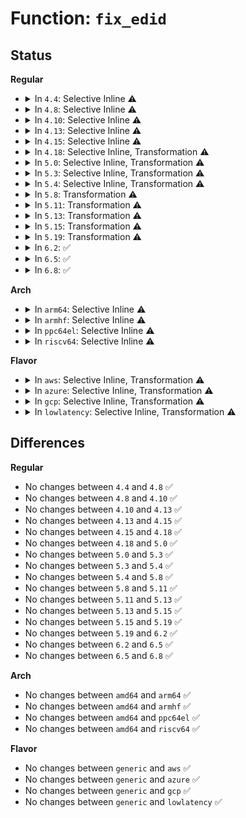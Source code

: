 # Function: <code>fix_edid</code>

## Status
<b>Regular</b>
<ul>
<li>
<details>
<summary>In <code>4.4</code>: Selective Inline ⚠️</summary>

```c
void fix_edid(unsigned char *edid, int fix);
```

**Collision:** Unique Static

**Inline:** Selective

**Transformation:** False

**Instances:**

```
In drivers/video/fbdev/core/fbmon.c (ffffffff8146eae0)
Location: drivers/video/fbdev/core/fbmon.c:207
Inline: True
Direct callers:
  - drivers/video/fbdev/core/fbmon.c:edid_checksum
  - drivers/video/fbdev/core/fbmon.c:edid_check_header
```
**Symbols:**

```
ffffffff8146eae0-ffffffff8146ebf1: fix_edid (STB_LOCAL)
```
</details>
</li>
<li>
<details>
<summary>In <code>4.8</code>: Selective Inline ⚠️</summary>

```c
void fix_edid(unsigned char *edid, int fix);
```

**Collision:** Unique Static

**Inline:** Selective

**Transformation:** False

**Instances:**

```
In drivers/video/fbdev/core/fbmon.c (ffffffff814bce40)
Location: drivers/video/fbdev/core/fbmon.c:207
Inline: True
Direct callers:
  - drivers/video/fbdev/core/fbmon.c:edid_check_header
  - drivers/video/fbdev/core/fbmon.c:edid_checksum
```
**Symbols:**

```
ffffffff814bce40-ffffffff814bcf51: fix_edid (STB_LOCAL)
```
</details>
</li>
<li>
<details>
<summary>In <code>4.10</code>: Selective Inline ⚠️</summary>

```c
void fix_edid(unsigned char *edid, int fix);
```

**Collision:** Unique Static

**Inline:** Selective

**Transformation:** False

**Instances:**

```
In drivers/video/fbdev/core/fbmon.c (ffffffff814dee40)
Location: drivers/video/fbdev/core/fbmon.c:207
Inline: True
Direct callers:
  - drivers/video/fbdev/core/fbmon.c:edid_check_header
  - drivers/video/fbdev/core/fbmon.c:edid_checksum
```
**Symbols:**

```
ffffffff814dee40-ffffffff814def51: fix_edid (STB_LOCAL)
```
</details>
</li>
<li>
<details>
<summary>In <code>4.13</code>: Selective Inline ⚠️</summary>

```c
void fix_edid(unsigned char *edid, int fix);
```

**Collision:** Unique Static

**Inline:** Selective

**Transformation:** False

**Instances:**

```
In drivers/video/fbdev/core/fbmon.c (ffffffff814eab10)
Location: drivers/video/fbdev/core/fbmon.c:207
Inline: True
Direct callers:
  - drivers/video/fbdev/core/fbmon.c:edid_check_header
  - drivers/video/fbdev/core/fbmon.c:edid_checksum
```
**Symbols:**

```
ffffffff814eab10-ffffffff814eabe7: fix_edid (STB_LOCAL)
```
</details>
</li>
<li>
<details>
<summary>In <code>4.15</code>: Selective Inline ⚠️</summary>

```c
void fix_edid(unsigned char *edid, int fix);
```

**Collision:** Unique Static

**Inline:** Selective

**Transformation:** False

**Instances:**

```
In drivers/video/fbdev/core/fbmon.c (ffffffff8151f690)
Location: drivers/video/fbdev/core/fbmon.c:207
Inline: True
Direct callers:
  - drivers/video/fbdev/core/fbmon.c:edid_check_header
  - drivers/video/fbdev/core/fbmon.c:edid_checksum
```
**Symbols:**

```
ffffffff8151f690-ffffffff8151f767: fix_edid (STB_LOCAL)
```
</details>
</li>
<li>
<details>
<summary>In <code>4.18</code>: Selective Inline, Transformation ⚠️</summary>

```c
void fix_edid(unsigned char *edid, int fix);
```

**Collision:** Unique Static

**Inline:** Selective

**Transformation:** True

**Instances:**

```
In drivers/video/fbdev/core/fbmon.c (0)
Location: drivers/video/fbdev/core/fbmon.c:207
Inline: True
Direct callers:
  - drivers/video/fbdev/core/fbmon.c:edid_check_header
  - drivers/video/fbdev/core/fbmon.c:edid_checksum
```
**Symbols:**

```
ffffffff81555430-ffffffff8155545b: fix_edid (STB_LOCAL)
ffffffff8155703c-ffffffff815570f3: fix_edid.cold.5 (STB_LOCAL)
```
</details>
</li>
<li>
<details>
<summary>In <code>5.0</code>: Selective Inline, Transformation ⚠️</summary>

```c
void fix_edid(unsigned char *edid, int fix);
```

**Collision:** Unique Static

**Inline:** Selective

**Transformation:** True

**Instances:**

```
In drivers/video/fbdev/core/fbmon.c (ffffffff8156ea00)
Location: drivers/video/fbdev/core/fbmon.c:207
Inline: True
Direct callers:
  - drivers/video/fbdev/core/fbmon.c:edid_check_header
  - drivers/video/fbdev/core/fbmon.c:edid_checksum
```
**Symbols:**

```
ffffffff8156d2e0-ffffffff8156d30b: fix_edid (STB_LOCAL)
ffffffff8156e9cc-ffffffff8156ea83: fix_edid.cold.4 (STB_LOCAL)
```
</details>
</li>
<li>
<details>
<summary>In <code>5.3</code>: Selective Inline, Transformation ⚠️</summary>

```c
void fix_edid(unsigned char *edid, int fix);
```

**Collision:** Unique Static

**Inline:** Selective

**Transformation:** True

**Instances:**

```
In drivers/video/fbdev/core/fbmon.c (ffffffff8159ef0b)
Location: drivers/video/fbdev/core/fbmon.c:207
Inline: True
Direct callers:
  - drivers/video/fbdev/core/fbmon.c:edid_check_header
  - drivers/video/fbdev/core/fbmon.c:edid_checksum
```
**Symbols:**

```
ffffffff8159deb0-ffffffff8159dede: fix_edid (STB_LOCAL)
ffffffff8159ef0b-ffffffff8159efc5: fix_edid.cold (STB_LOCAL)
```
</details>
</li>
<li>
<details>
<summary>In <code>5.4</code>: Selective Inline, Transformation ⚠️</summary>

```c
void fix_edid(unsigned char *edid, int fix);
```

**Collision:** Unique Static

**Inline:** Selective

**Transformation:** True

**Instances:**

```
In drivers/video/fbdev/core/fbmon.c (ffffffff815bfdc9)
Location: drivers/video/fbdev/core/fbmon.c:207
Inline: True
Direct callers:
  - drivers/video/fbdev/core/fbmon.c:edid_check_header
  - drivers/video/fbdev/core/fbmon.c:edid_checksum
```
**Symbols:**

```
ffffffff815bf050-ffffffff815bf07e: fix_edid (STB_LOCAL)
ffffffff815bfdc9-ffffffff815bfe83: fix_edid.cold (STB_LOCAL)
```
</details>
</li>
<li>
<details>
<summary>In <code>5.8</code>: Transformation ⚠️</summary>

```c
void fix_edid(unsigned char *edid, int fix);
```

**Collision:** Unique Static

**Inline:** No

**Transformation:** True

**Instances:**

```
In drivers/video/fbdev/core/fbmon.c (0)
Location: drivers/video/fbdev/core/fbmon.c:207
Inline: False
Direct callers:
  - drivers/video/fbdev/core/fbmon.c:fb_create_modedb
  - drivers/video/fbdev/core/fbmon.c:edid_checksum
```
**Symbols:**

```
ffffffff81668790-ffffffff816687c6: fix_edid (STB_LOCAL)
ffffffff81669fa9-ffffffff8166a071: fix_edid.cold (STB_LOCAL)
```
</details>
</li>
<li>
<details>
<summary>In <code>5.11</code>: Transformation ⚠️</summary>

```c
void fix_edid(unsigned char *edid, int fix);
```

**Collision:** Unique Static

**Inline:** No

**Transformation:** True

**Instances:**

```
In drivers/video/fbdev/core/fbmon.c (0)
Location: drivers/video/fbdev/core/fbmon.c:207
Inline: False
Direct callers:
  - drivers/video/fbdev/core/fbmon.c:fb_create_modedb
  - drivers/video/fbdev/core/fbmon.c:edid_checksum
```
**Symbols:**

```
ffffffff816891f0-ffffffff81689226: fix_edid (STB_LOCAL)
ffffffff81bfed0b-ffffffff81bfedd3: fix_edid.cold (STB_LOCAL)
```
</details>
</li>
<li>
<details>
<summary>In <code>5.13</code>: Transformation ⚠️</summary>

```c
void fix_edid(unsigned char *edid, int fix);
```

**Collision:** Unique Static

**Inline:** No

**Transformation:** True

**Instances:**

```
In drivers/video/fbdev/core/fbmon.c (0)
Location: drivers/video/fbdev/core/fbmon.c:207
Inline: False
Direct callers:
  - drivers/video/fbdev/core/fbmon.c:fb_create_modedb
  - drivers/video/fbdev/core/fbmon.c:edid_checksum
```
**Symbols:**

```
ffffffff8166be40-ffffffff8166be76: fix_edid (STB_LOCAL)
ffffffff81bf089a-ffffffff81bf0962: fix_edid.cold (STB_LOCAL)
```
</details>
</li>
<li>
<details>
<summary>In <code>5.15</code>: Transformation ⚠️</summary>

```c
void fix_edid(unsigned char *edid, int fix);
```

**Collision:** Unique Static

**Inline:** No

**Transformation:** True

**Instances:**

```
In drivers/video/fbdev/core/fbmon.c (0)
Location: drivers/video/fbdev/core/fbmon.c:207
Inline: False
Direct callers:
  - drivers/video/fbdev/core/fbmon.c:fb_create_modedb
  - drivers/video/fbdev/core/fbmon.c:edid_checksum
```
**Symbols:**

```
ffffffff816df9c0-ffffffff816df9f6: fix_edid (STB_LOCAL)
ffffffff81cec3a3-ffffffff81cec46b: fix_edid.cold (STB_LOCAL)
```
</details>
</li>
<li>
<details>
<summary>In <code>5.19</code>: Transformation ⚠️</summary>

```c
void fix_edid(unsigned char *edid, int fix);
```

**Collision:** Unique Static

**Inline:** No

**Transformation:** True

**Instances:**

```
In drivers/video/fbdev/core/fbmon.c (0)
Location: drivers/video/fbdev/core/fbmon.c:207
Inline: False
Direct callers:
  - drivers/video/fbdev/core/fbmon.c:fb_edid_to_monspecs
  - drivers/video/fbdev/core/fbmon.c:fb_parse_edid
  - drivers/video/fbdev/core/fbmon.c:fb_create_modedb
  - drivers/video/fbdev/core/fbmon.c:edid_checksum
```
**Symbols:**

```
ffffffff81809b10-ffffffff81809b52: fix_edid (STB_LOCAL)
ffffffff81eb3969-ffffffff81eb3a36: fix_edid.cold (STB_LOCAL)
```
</details>
</li>
<li>
<details>
<summary>In <code>6.2</code>: ✅</summary>

```c
void fix_edid(unsigned char *edid, int fix);
```

**Collision:** Unique Static

**Inline:** No

**Transformation:** False

**Instances:**

```
In drivers/video/fbdev/core/fbmon.c (ffffffff81938f80)
Location: drivers/video/fbdev/core/fbmon.c:207
Inline: False
Direct callers:
  - drivers/video/fbdev/core/fbmon.c:fb_edid_to_monspecs
  - drivers/video/fbdev/core/fbmon.c:fb_parse_edid
  - drivers/video/fbdev/core/fbmon.c:fb_create_modedb
  - drivers/video/fbdev/core/fbmon.c:edid_checksum
```
**Symbols:**

```
ffffffff81938f80-ffffffff81939090: fix_edid (STB_LOCAL)
```
</details>
</li>
<li>
<details>
<summary>In <code>6.5</code>: ✅</summary>

```c
void fix_edid(unsigned char *edid, int fix);
```

**Collision:** Unique Static

**Inline:** No

**Transformation:** False

**Instances:**

```
In drivers/video/fbdev/core/fbmon.c (ffffffff8197cf90)
Location: drivers/video/fbdev/core/fbmon.c:207
Inline: False
Direct callers:
  - drivers/video/fbdev/core/fbmon.c:fb_edid_to_monspecs
  - drivers/video/fbdev/core/fbmon.c:fb_parse_edid
  - drivers/video/fbdev/core/fbmon.c:fb_create_modedb
  - drivers/video/fbdev/core/fbmon.c:edid_checksum
```
**Symbols:**

```
ffffffff8197cf90-ffffffff8197d0a4: fix_edid (STB_LOCAL)
```
</details>
</li>
<li>
<details>
<summary>In <code>6.8</code>: ✅</summary>

```c
void fix_edid(unsigned char *edid, int fix);
```

**Collision:** Unique Static

**Inline:** No

**Transformation:** False

**Instances:**

```
In drivers/video/fbdev/core/fbmon.c (ffffffff819c88c0)
Location: drivers/video/fbdev/core/fbmon.c:207
Inline: False
Direct callers:
  - drivers/video/fbdev/core/fbmon.c:fb_edid_to_monspecs
  - drivers/video/fbdev/core/fbmon.c:fb_parse_edid
  - drivers/video/fbdev/core/fbmon.c:fb_create_modedb
  - drivers/video/fbdev/core/fbmon.c:edid_checksum
```
**Symbols:**

```
ffffffff819c88c0-ffffffff819c89d4: fix_edid (STB_LOCAL)
```
</details>
</li>
</ul>
<b>Arch</b>
<ul>
<li>
<details>
<summary>In <code>arm64</code>: Selective Inline ⚠️</summary>

```c
void fix_edid(unsigned char *edid, int fix);
```

**Collision:** Unique Static

**Inline:** Selective

**Transformation:** False

**Instances:**

```
In drivers/video/fbdev/core/fbmon.c (ffff800010747980)
Location: drivers/video/fbdev/core/fbmon.c:207
Inline: True
Direct callers:
  - drivers/video/fbdev/core/fbmon.c:edid_check_header
  - drivers/video/fbdev/core/fbmon.c:edid_checksum
```
**Symbols:**

```
ffff800010747980-ffff800010747aa4: fix_edid (STB_LOCAL)
```
</details>
</li>
<li>
<details>
<summary>In <code>armhf</code>: Selective Inline ⚠️</summary>

```c
void fix_edid(unsigned char *edid, int fix);
```

**Collision:** Unique Static

**Inline:** Selective

**Transformation:** False

**Instances:**

```
In drivers/video/fbdev/core/fbmon.c (c08ca50c)
Location: drivers/video/fbdev/core/fbmon.c:207
Inline: True
Direct callers:
  - drivers/video/fbdev/core/fbmon.c:edid_check_header
  - drivers/video/fbdev/core/fbmon.c:edid_checksum
```
**Symbols:**

```
c08ca50c-c08ca658: fix_edid (STB_LOCAL)
```
</details>
</li>
<li>
<details>
<summary>In <code>ppc64el</code>: Selective Inline ⚠️</summary>

```c
void fix_edid(unsigned char *edid, int fix);
```

**Collision:** Unique Static

**Inline:** Selective

**Transformation:** False

**Instances:**

```
In drivers/video/fbdev/core/fbmon.c (c0000000008a7a90)
Location: drivers/video/fbdev/core/fbmon.c:207
Inline: True
Direct callers:
  - drivers/video/fbdev/core/fbmon.c:edid_check_header
  - drivers/video/fbdev/core/fbmon.c:edid_checksum
```
**Symbols:**

```
c0000000008a7a90-c0000000008a7c30: fix_edid (STB_LOCAL)
```
</details>
</li>
<li>
<details>
<summary>In <code>riscv64</code>: Selective Inline ⚠️</summary>

```c
void fix_edid(unsigned char *edid, int fix);
```

**Collision:** Unique Static

**Inline:** Selective

**Transformation:** False

**Instances:**

```
In drivers/video/fbdev/core/fbmon.c (ffffffe0004f6216)
Location: drivers/video/fbdev/core/fbmon.c:207
Inline: True
Direct callers:
  - drivers/video/fbdev/core/fbmon.c:edid_check_header
  - drivers/video/fbdev/core/fbmon.c:edid_checksum
```
**Symbols:**

```
ffffffe0004f6216-ffffffe0004f63a8: fix_edid (STB_LOCAL)
```
</details>
</li>
</ul>
<b>Flavor</b>
<ul>
<li>
<details>
<summary>In <code>aws</code>: Selective Inline, Transformation ⚠️</summary>

```c
void fix_edid(unsigned char *edid, int fix);
```

**Collision:** Unique Static

**Inline:** Selective

**Transformation:** True

**Instances:**

```
In drivers/video/fbdev/core/fbmon.c (ffffffff815b3f19)
Location: drivers/video/fbdev/core/fbmon.c:207
Inline: True
Direct callers:
  - drivers/video/fbdev/core/fbmon.c:edid_check_header
  - drivers/video/fbdev/core/fbmon.c:edid_checksum
```
**Symbols:**

```
ffffffff815b31a0-ffffffff815b31ce: fix_edid (STB_LOCAL)
ffffffff815b3f19-ffffffff815b3fd3: fix_edid.cold (STB_LOCAL)
```
</details>
</li>
<li>
<details>
<summary>In <code>azure</code>: Selective Inline, Transformation ⚠️</summary>

```c
void fix_edid(unsigned char *edid, int fix);
```

**Collision:** Unique Static

**Inline:** Selective

**Transformation:** True

**Instances:**

```
In drivers/video/fbdev/core/fbmon.c (ffffffff815a2fb9)
Location: drivers/video/fbdev/core/fbmon.c:207
Inline: True
Direct callers:
  - drivers/video/fbdev/core/fbmon.c:edid_check_header
  - drivers/video/fbdev/core/fbmon.c:edid_checksum
```
**Symbols:**

```
ffffffff815a2240-ffffffff815a226e: fix_edid (STB_LOCAL)
ffffffff815a2fb9-ffffffff815a3073: fix_edid.cold (STB_LOCAL)
```
</details>
</li>
<li>
<details>
<summary>In <code>gcp</code>: Selective Inline, Transformation ⚠️</summary>

```c
void fix_edid(unsigned char *edid, int fix);
```

**Collision:** Unique Static

**Inline:** Selective

**Transformation:** True

**Instances:**

```
In drivers/video/fbdev/core/fbmon.c (ffffffff815b44a9)
Location: drivers/video/fbdev/core/fbmon.c:207
Inline: True
Direct callers:
  - drivers/video/fbdev/core/fbmon.c:edid_check_header
  - drivers/video/fbdev/core/fbmon.c:edid_checksum
```
**Symbols:**

```
ffffffff815b3730-ffffffff815b375e: fix_edid (STB_LOCAL)
ffffffff815b44a9-ffffffff815b4563: fix_edid.cold (STB_LOCAL)
```
</details>
</li>
<li>
<details>
<summary>In <code>lowlatency</code>: Selective Inline, Transformation ⚠️</summary>

```c
void fix_edid(unsigned char *edid, int fix);
```

**Collision:** Unique Static

**Inline:** Selective

**Transformation:** True

**Instances:**

```
In drivers/video/fbdev/core/fbmon.c (ffffffff815cdf19)
Location: drivers/video/fbdev/core/fbmon.c:207
Inline: True
Direct callers:
  - drivers/video/fbdev/core/fbmon.c:edid_check_header
  - drivers/video/fbdev/core/fbmon.c:edid_checksum
```
**Symbols:**

```
ffffffff815cd1a0-ffffffff815cd1ce: fix_edid (STB_LOCAL)
ffffffff815cdf19-ffffffff815cdfd3: fix_edid.cold (STB_LOCAL)
```
</details>
</li>
</ul>

## Differences
<b>Regular</b>
<ul>
<li>
No changes between <code>4.4</code> and <code>4.8</code> ✅
</li>
<li>
No changes between <code>4.8</code> and <code>4.10</code> ✅
</li>
<li>
No changes between <code>4.10</code> and <code>4.13</code> ✅
</li>
<li>
No changes between <code>4.13</code> and <code>4.15</code> ✅
</li>
<li>
No changes between <code>4.15</code> and <code>4.18</code> ✅
</li>
<li>
No changes between <code>4.18</code> and <code>5.0</code> ✅
</li>
<li>
No changes between <code>5.0</code> and <code>5.3</code> ✅
</li>
<li>
No changes between <code>5.3</code> and <code>5.4</code> ✅
</li>
<li>
No changes between <code>5.4</code> and <code>5.8</code> ✅
</li>
<li>
No changes between <code>5.8</code> and <code>5.11</code> ✅
</li>
<li>
No changes between <code>5.11</code> and <code>5.13</code> ✅
</li>
<li>
No changes between <code>5.13</code> and <code>5.15</code> ✅
</li>
<li>
No changes between <code>5.15</code> and <code>5.19</code> ✅
</li>
<li>
No changes between <code>5.19</code> and <code>6.2</code> ✅
</li>
<li>
No changes between <code>6.2</code> and <code>6.5</code> ✅
</li>
<li>
No changes between <code>6.5</code> and <code>6.8</code> ✅
</li>
</ul>
<b>Arch</b>
<ul>
<li>
No changes between <code>amd64</code> and <code>arm64</code> ✅
</li>
<li>
No changes between <code>amd64</code> and <code>armhf</code> ✅
</li>
<li>
No changes between <code>amd64</code> and <code>ppc64el</code> ✅
</li>
<li>
No changes between <code>amd64</code> and <code>riscv64</code> ✅
</li>
</ul>
<b>Flavor</b>
<ul>
<li>
No changes between <code>generic</code> and <code>aws</code> ✅
</li>
<li>
No changes between <code>generic</code> and <code>azure</code> ✅
</li>
<li>
No changes between <code>generic</code> and <code>gcp</code> ✅
</li>
<li>
No changes between <code>generic</code> and <code>lowlatency</code> ✅
</li>
</ul>
